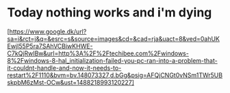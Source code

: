 # Today nothing works and i'm dying
[https://www.google.dk/url?sa=i&rct=j&q=&esrc=s&source=images&cd=&cad=rja&uact=8&ved=0ahUKEwjI55P5ra7SAhVCBiwKHWE-C7kQjRwIBw&url=http%3A%2F%2Ftechibee.com%2Fwindows-8%2Fwindows-8-hal_initialization-failed-you-pc-ran-into-a-problem-that-it-couldnt-handle-and-now-it-needs-to-restart%2F1110&bvm=bv.148073327,d.bGg&psig=AFQjCNGt0vNSm1TWr5UBskpbM6zMst-OCw&ust=1488218993120227]
